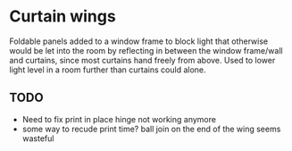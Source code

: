 # Curtain wings

Foldable panels added to a window frame to block light that otherwise would be let into the room by reflecting in between the window frame/wall and curtains, since most curtains hand freely from above.
Used to lower light level in a room further than curtains could alone.

## TODO
- Need to fix print in place hinge not working anymore
- some way to recude print time? ball join on the end of the wing seems wasteful